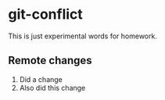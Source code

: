# git-conflict

This is just experimental words for homework.
## Remote changes

1. Did a change
2. Also did this change
